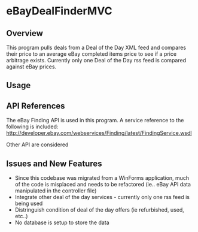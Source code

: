 # eBayDealFinderMVC

## Overview

This program pulls deals from a Deal of the Day XML feed and compares their price to an average eBay completed items price to see if a price arbitrage exists. 
Currently only one Deal of the Day rss feed is compared against eBay prices. 

## Usage


## API References
The eBay Finding API is used in this program. A service reference to the following is included:
http://developer.ebay.com/webservices/Finding/latest/FindingService.wsdl

Other API are considered

## Issues and New Features
- Since this codebase was migrated from a WinForms application, much of the code is misplaced and needs to be refactored (ie.. eBay API data manipulated in the controller file)
- Integrate other deal of the day services - currently only one rss feed is being used
- Distringuish condition of deal of the day offers (ie refurbished, used, etc..) 
- No database is setup to store the data



